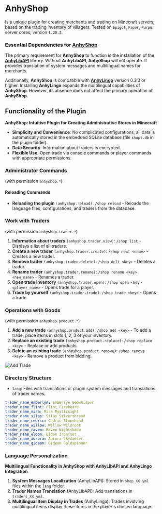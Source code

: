 # AnhyShop
Is a unique plugin for creating merchants and trading on Minecraft servers, based on the trading inventory of villagers. Tested on `Spigot`, `Paper`, `Purpur` server cores, version `1.20.2`.

### Essential Dependencies for [**AnhyShop**](https://dev.anh.ink/anhyshop/)
The primary requirement for **AnhyShop** to function is the installation of the [**AnhyLibAPI**](https://dev.anh.ink/anhylibapi/) library. Without **AnhyLibAPI**, **AnhyShop** will not operate. It provides translation of system messages and multilingual names for merchants.

Additionally, **AnhyShop** is compatible with [**AnhyLingo**](https://dev.anh.ink/anhylingo/) version 0.3.3 or higher. Installing **AnhyLingo** expands the multilingual capabilities of **AnhyShop**. However, its absence does not affect the primary operation of **AnhyShop**.

## Functionality of the Plugin
**AnhyShop: Intuitive Plugin for Creating Administrative Stores in Minecraft**

- **Simplicity and Convenience**: No complicated configurations, all data is automatically stored in the embedded SQLite database (file `shops.db` in the plugin folder).
- **Data Security**: Information about traders is encrypted.
- **Flexible Use**: Open trade via console commands or player commands with appropriate permissions.

### Administrator Commands
(with permission `anhyshop.*`)

#### Reloading Commands
- **Reloading the plugin** `(anhyshop.reload)`: `/shop reload` - Reloads the language files, configurations, and traders from the database.

### Work with Traders
(with permission `anhyshop.trader.*`)

1. **Information about traders** `(anhyshop.trader.view)`: `/shop list` - Displays a list of all traders.
2. **Create a new trader** `(anhyshop.trader.create)`: `/shop newt <name>` - Creates a new trader.
3. **Remove trader** `(anhyshop.trader.delete)`: `/shop delt <key>` - Deletes a trader.
4. **Rename trader** `(anhyshop.trader.rename)`: `/shop rename <key> <new_name>` - Renames a trader.
5. **Open trade inventory** `(anhyshop.trader.open)`: `/shop open <key> <player_name>` - Opens trade for a player.
6. **Trade by yourself** `(anhyshop.trader.trade)`: `/shop trade <key>` - Opens a trade.

### Operations with Goods
(with permission `anhyshop.product.*`)

1. **Add a new trade** `(anhyshop.product.add)`: `/shop add <key>` - To add a trade, place items in slots 1, 2, 3 of your inventory.
2. **Replace an existing trade** `(anhyshop.product.replace)`: `/shop replace <key>` - Replace or add products.
3. **Delete an existing trade** `(anhyshop.product.remove)`: `/shop remove <key>` - Remove a product from bidding.

![Add Trade](https://dev.anh.ink/images/addtrade.png "Work with traders")

### Directory Structure
- `lang`: Files with translations of plugin system messages and translations of trader names.
```yaml
trader_name_emberlyn: Emberlyn Gemwhisper
trader_name_flint: Flint Firebeard
trader_name_mira: Mira Mysticsight
trader_name_silas: Silas Silverthread
trader_name_cedric: Cedric Stonehand
trader_name_willow: Willow Wildroot
trader_name_raven: Raven Nightshade
trader_name_eldon: Eldon Ironfoot
trader_name_aurora: Aurora Skydancer
trader_name_gideon: Gideon Goldspinner
```

### Language Personalization
**Multilingual Functionality in AnhyShop with AnhyLibAPI and AnhyLingo Integration**

1. **System Messages Localization** (AnhyLibAPI): Stored in `shop_XX.yml` files within the `lang` folder.
2. **Trader Names Translation** (AnhyLibAPI): Add translations in `traders_XX.yml`.
3. **Multilingual Item Display in Trades** (AnhyLingo): Trades involving multilingual items display these items in the player's chosen language.
